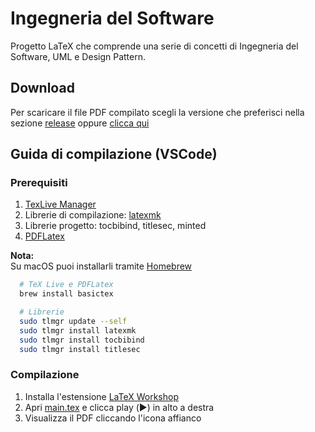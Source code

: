 # Ingegneria del Software

Progetto LaTeX che comprende una serie di concetti di Ingegneria del Software, UML e Design Pattern.

## Download

Per scaricare il file PDF compilato scegli la versione che preferisci nella sezione [release](https://github.com/angelobdev/dispensa-ingsoft/releases/) oppure [clicca qui](https://github.com/angelobdev/dispensa-ingsoft/releases/download/v2.0/IngSoft-v2.0.pdf)

## Guida di compilazione (VSCode)

### Prerequisiti

1. [TexLive Manager](https://www.tug.org/texlive/tlmgr.html)
2. Librerie di compilazione: [latexmk](https://mgeier.github.io/latexmk.html)
3. Librerie progetto: tocbibind, titlesec, minted
4. [PDFLatex](https://www.tug.org/applications/pdftex/)

**Nota:**  
Su macOS puoi installarli tramite [Homebrew](https://brew.sh/)

```sh
  # TeX Live e PDFLatex
  brew install basictex

  # Librerie
  sudo tlmgr update --self
  sudo tlmgr install latexmk
  sudo tlmgr install tocbibind
  sudo tlmgr install titlesec
```

### Compilazione

1. Installa l'estensione [LaTeX Workshop](https://marketplace.visualstudio.com/items?itemName=James-Yu.latex-workshop)
2. Apri [main.tex](./main.tex) e clicca play (▶︎) in alto a destra
3. Visualizza il PDF cliccando l'icona affianco
